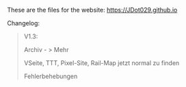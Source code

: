 These are the files for the website: https://JDot029.github.io

Changelog:

> V1.3:
> 
> Archiv - > Mehr
> 
> VSeite, TTT, Pixel-Site, Rail-Map jetzt normal zu finden
> 
> Fehlerbehebungen
